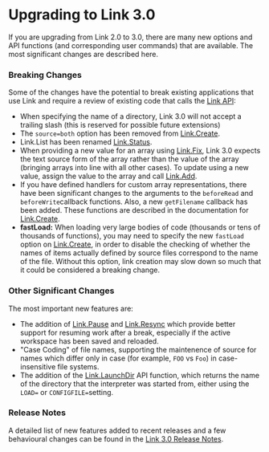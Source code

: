 # Upgrading to Link 3.0

If you are upgrading from Link 2.0 to 3.0, there are many new options and API functions (and corresponding user commands) that are available. The most significant changes are described here.

### Breaking Changes

Some of the changes have the potential to break existing applications that use Link and require a review of existing code that calls the [Link API](API/index.md):

* When specifying the name of a directory, Link 3.0 will not accept a trailing slash (this is reserved for possible future extensions)
* The `source=both` option has been removed from [Link.Create](API/Link.Create.md).
* Link.List has been renamed [Link.Status](API/Link.Status.md).
* When providing a new value for an array using [Link.Fix](API/Link.Fix.md), Link 3.0 expects the text source form of the array rather than the value of the array (bringing arrays into line with all other cases). To update using a new value, assign the value to the array and call [Link.Add](API/Link.Add.md).
* If you have defined handlers for custom array representations, there have been significant changes to the arguments to the `beforeRead` and `beforeWrite`callback functions. Also, a new `getFilename` callback has been added. These functions are described in the documentation for [Link.Create](API/Link.Create.md).
* **fastLoad:** When loading very large bodies of code (thousands or tens of thousands of functions), you may need to specify the new `fastLoad` option on [Link.Create](API/Link.Create.md), in order to disable the checking of whether the names of items actually defined by source files correspond to the name of the file. Without this option, link creation may slow down so much that it could be considered a breaking change.

### Other Significant Changes

The most important new features are:

* The addition of [Link.Pause](API/Link.Pause.md) and [Link.Resync](API/Link.Resync.md) which provide better support for resuming work after a break, especially if the active workspace has been saved and reloaded.
* "Case Coding" of file names, supporting the maintenence of source for names which differ only in case (for example, `FOO` vs `Foo`) in case-insensitive file systems.
* The addition of the [Link.LaunchDir](API/Link.LaunchDir.md) API function, which returns the name of the directory that the interpreter was started from, either using the `LOAD=` or `CONFIGFILE=`setting.

### Release Notes

A detailed list of new features added to recent releases and a few behavioural changes can be found in the [Link 3.0 Release Notes](ReleaseNotes.md). 



